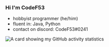 ### Hi I'm CodeF53
- hobbyist programmer (he/him)
- fluent in: Java, Python
- contact on discord: CodeF53#0241

​![​A card showing my GitHub activity statistics​](https://github-readme-stats.vercel.app/api?username=CodeF53&show_icons=true&theme=dark)
